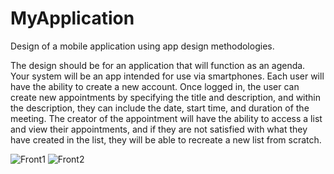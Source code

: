 # MyApplication
Design of a mobile application using app design methodologies.

The design should be for an application that will function as an agenda. Your system will be an app intended for use via smartphones. Each user will have the ability to create a new account. Once logged in, the user can create new appointments by specifying the title and description, and within the description, they can include the date, start time, and duration of the meeting. The creator of the appointment will have the ability to access a list and view their appointments, and if they are not satisfied with what they have created in the list, they will be able to recreate a new list from scratch.

![Front1](https://github.com/user-attachments/assets/1d798c67-ad65-403f-8850-db89045c2659)
![Front2](https://github.com/user-attachments/assets/289185a5-73e4-4948-b91a-d3721f2b96de)
